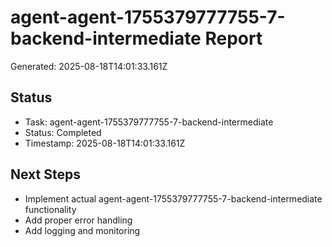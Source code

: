 # agent-agent-1755379777755-7-backend-intermediate Report

Generated: 2025-08-18T14:01:33.161Z

## Status
- Task: agent-agent-1755379777755-7-backend-intermediate
- Status: Completed
- Timestamp: 2025-08-18T14:01:33.161Z

## Next Steps
- Implement actual agent-agent-1755379777755-7-backend-intermediate functionality
- Add proper error handling
- Add logging and monitoring
